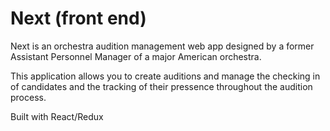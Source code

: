 # Next (front end)

Next is an orchestra audition management web app designed by a former Assistant Personnel Manager of a major American orchestra. 

This application allows you to create auditions and manage the checking in of candidates and the tracking of their pressence throughout the audition process. 

Built with React/Redux

